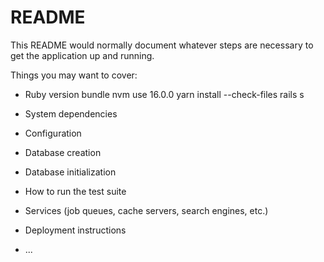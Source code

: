 # README

This README would normally document whatever steps are necessary to get the
application up and running.

Things you may want to cover:

* Ruby version
bundle
nvm use 16.0.0
yarn install --check-files
rails s

* System dependencies

* Configuration

* Database creation

* Database initialization

* How to run the test suite

* Services (job queues, cache servers, search engines, etc.)

* Deployment instructions

* ...

